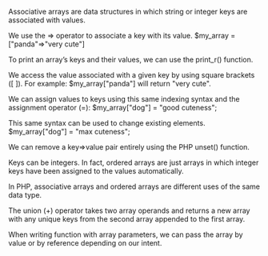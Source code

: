 Associative arrays are data structures in which string or integer keys are associated with values.

We use the => operator to associate a key with its value. $my_array = ["panda"=>"very cute"]

To print an array’s keys and their values, we can use the print_r() function.

We access the value associated with a given key by using square brackets ([ ]). For example: $my_array["panda"] will return "very cute".

We can assign values to keys using this same indexing syntax and the assignment operator (=): $my_array["dog"] = "good cuteness";

This same syntax can be used to change existing elements. $my_array["dog"] = "max cuteness";

We can remove a key=>value pair entirely using the PHP unset() function.

Keys can be integers. In fact, ordered arrays are just arrays in which integer keys have been assigned to the values automatically.

In PHP, associative arrays and ordered arrays are different uses of the same data type.

The union (+) operator takes two array operands and returns a new array with any unique keys from the second array appended to the first array.

When writing function with array parameters, we can pass the array by value or by reference depending on our intent.